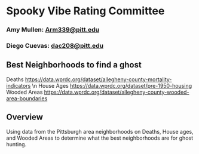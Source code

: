 # Spooky Vibe Rating Committee 
### Amy Mullen: Arm339@pitt.edu
### Diego Cuevas: dac208@pitt.edu
## Best Neighborhoods to find a ghost
Deaths
https://data.wprdc.org/dataset/allegheny-county-mortality-indicators \n
House Ages
https://data.wprdc.org/dataset/pre-1950-housing
Wooded Areas
https://data.wprdc.org/dataset/allegheny-county-wooded-area-boundaries

## Overview
Using data from the Pittsburgh area neighborhoods on Deaths, House ages, and Wooded Areas to determine what the best neighborhoods are for ghost hunting.

